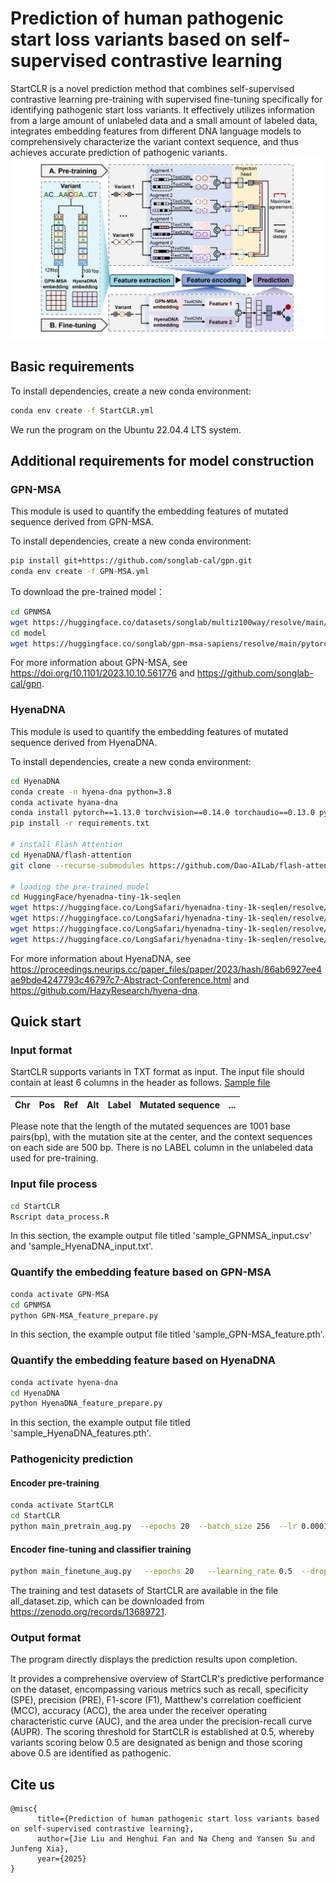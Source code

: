 # Prediction of human pathogenic start loss variants based on self-supervised contrastive learning

StartCLR is a novel prediction method that combines self-supervised contrastive learning pre-training with supervised fine-tuning specifically for identifying pathogenic start loss variants. It effectively utilizes information from a large amount of unlabeled data and a small amount of labeled data, integrates embedding features from different DNA language models to comprehensively characterize the variant context sequence, and thus achieves accurate prediction of pathogenic variants.
![Main Figure](./figs/StartCLR_flowchart.png)

## Basic requirements
To install dependencies, create a new conda environment:
```bash
conda env create -f StartCLR.yml
```
We run the program on the Ubuntu 22.04.4 LTS system.

## Additional requirements for model construction

### GPN-MSA
This module is used to quantify the embedding features of mutated sequence derived from GPN-MSA.

To install dependencies, create a new conda environment:
```bash
pip install git+https://github.com/songlab-cal/gpn.git
conda env create -f GPN-MSA.yml
```
To download the pre-trained model：
```bash
cd GPNMSA
wget https://huggingface.co/datasets/songlab/multiz100way/resolve/main/89.zarr.zip
cd model
wget https://huggingface.co/songlab/gpn-msa-sapiens/resolve/main/pytorch_model.bin?download=true
```
For more information about GPN-MSA, see https://doi.org/10.1101/2023.10.10.561776 and https://github.com/songlab-cal/gpn.

### HyenaDNA 
This module is used to quantify the embedding features of mutated sequence derived from HyenaDNA.

To install dependencies, create a new conda environment:
```bash
cd HyenaDNA
conda create -n hyena-dna python=3.8
conda activate hyana-dna
conda install pytorch==1.13.0 torchvision==0.14.0 torchaudio==0.13.0 pytorch-cuda=11.7 -c pytorch -c nvidia
pip install -r requirements.txt

# install Flash Attention
cd HyenaDNA/flash-attention
git clone --recurse-submodules https://github.com/Dao-AILab/flash-attention.git

# loading the pre-trained model 
cd HuggingFace/hyenadna-tiny-1k-seqlen
wget https://huggingface.co/LongSafari/hyenadna-tiny-1k-seqlen/resolve/main/.gitattributes?download=true
wget https://huggingface.co/LongSafari/hyenadna-tiny-1k-seqlen/resolve/main/README.md?download=true
wget https://huggingface.co/LongSafari/hyenadna-tiny-1k-seqlen/resolve/main/config.json?download=true
wget https://huggingface.co/LongSafari/hyenadna-tiny-1k-seqlen/resolve/main/weights.ckpt?download=true
```
For more information about HyenaDNA, see https://proceedings.neurips.cc/paper_files/paper/2023/hash/86ab6927ee4ae9bde4247793c46797c7-Abstract-Conference.html and https://github.com/HazyResearch/hyena-dna.

## Quick start

### Input format
StartCLR supports variants in TXT format as input. The input file should contain at least 6 columns in the header as follows. [Sample file](./dataset/sample_file.txt)

|  Chr  | Pos |  Ref  |  Alt  |  Label  |  Mutated sequence  |  ...  |
| ----- | --- | ----- | ----- | ------- | ------------------ | ----- |

Please note that the length of the mutated sequences are 1001 base pairs(bp), with the mutation site at the center, and the context sequences on each side are 500 bp. There is no LABEL column in the unlabeled data used for pre-training.

### Input file process
```bash
cd StartCLR
Rscript data_process.R
```
In this section, the example output file titled 'sample_GPNMSA_input.csv' and 'sample_HyenaDNA_input.txt'.

### Quantify the embedding feature based on GPN-MSA
```bash
conda activate GPN-MSA
cd GPNMSA
python GPN-MSA_feature_prepare.py
```
In this section, the example output file titled 'sample_GPN-MSA_feature.pth'.

### Quantify the embedding feature based on HyenaDNA
```bash
conda activate hyena-dna
cd HyenaDNA
python HyenaDNA_feature_prepare.py
```

In this section, the example output file titled 'sample_HyenaDNA_features.pth'.

### Pathogenicity prediction

#### Encoder pre-training
```bash
conda activate StartCLR
cd StartCLR
python main_pretrain_aug.py  --epochs 20  --batch_size 256  --lr 0.0001  --dropout 0.1
```
#### Encoder fine-tuning and classifier training
```bash
python main_finetune_aug.py   --epochs 20   --learning_rate 0.5  --dropout 0.1  --pretrained ./pretrain/checkpoint_0019.pth.tar
```
The training and test datasets of StartCLR are available in the file all_dataset.zip, which can be downloaded from https://zenodo.org/records/13689721.

### Output format
The program directly displays the prediction results upon completion.

It provides a comprehensive overview of StartCLR's predictive performance on the dataset, encompassing various metrics such as recall, specificity (SPE), precision (PRE), F1-score (F1), Matthew's correlation coefficient (MCC), accuracy (ACC), the area under the receiver operating characteristic curve (AUC), and the area under the precision-recall curve (AUPR).
The scoring threshold for StartCLR is established at 0.5, whereby variants scoring below 0.5 are designated as benign and those scoring above 0.5 are identified as pathogenic.

## Cite us
```
@misc{
      title={Prediction of human pathogenic start loss variants based on self-supervised contrastive learning}, 
      author={Jie Liu and Henghui Fan and Na Cheng and Yansen Su and Junfeng Xia},
      year={2025}
}
```
